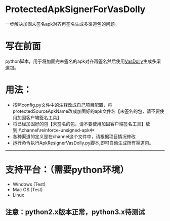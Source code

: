 # ProtectedApkSignerForVasDolly
一步解决加固未签名apk对齐再签名生成多渠道包的问题。

# 写在前面
python脚本，用于将加固完未签名的apk对齐再签名然后使用[VasDolly](https://github.com/Tencent/VasDolly)生成多渠道包。

# 用法：
- 按照config.py文件中的注释改成自己项目配置，将protectedSourceApkName改成加固好的apk文件名【未签名的包，请不要使用加固客户端签名工具】
- 将已经加固好的包【未签名的包，请不要使用加固客户端签名工具】放到./\\channel\\reinforce-unsigned-apk中
- 各种渠道的定义是在channel这个文件中，请根据项目情况修改
- 运行命令执行ApkResignerVasDolly.py脚本,即可自动生成所有渠道包。
----------

# 支持平台：（需要python环境）
- Windows (Test)
- Mac OS (Test)
- Linux

注意：python2.x版本正常，python3.x待测试
----------
